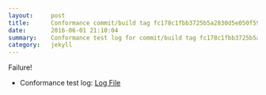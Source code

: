 ```yaml
---
layout:     post
title:      Conformance commit/build tag fc178c1fbb3725b5a2830d5e050f59dafe1ecde2
date:       2016-06-01 21:10:04
summary:    Conformance test log for commit/build tag fc178c1fbb3725b5a2830d5e050f59dafe1ecde2.
category:   jekyll
---
```


Failure!

- Conformance test log: [Log File](http://s3-us-west-2.amazonaws.com/kraken-e2e-logs/conformance/kraken_fc178c1fbb3725b5a2830d5e050f59dafe1ecde2/build-log.txt)
